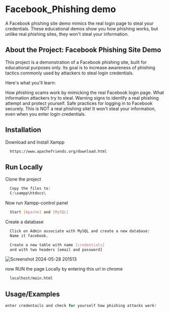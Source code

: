 
# Facebook_Phishing demo

A Facebook phishing site demo mimics the real login page to steal your credentials. These educational demos show you how phishing works, but unlike real phishing sites, they won't steal your information.

## About the Project: Facebook Phishing Site Demo

This project is a demonstration of a Facebook phishing site, built for educational purposes only.  Its goal is to increase awareness of phishing tactics commonly used by attackers to steal login credentials.

Here's what you'll learn:

How phishing scams work by mimicking the real Facebook login page.
What information attackers try to steal.
Warning signs to identify a real phishing attempt and protect yourself.
Safe practices for logging in to Facebook securely.
This is NOT a real phishing site! It won't steal your information, even when you enter login credentials.

## Installation

Download and Install Xampp

```bash
  https://www.apachefriends.org/download.html
```

## Run Locally

Clone the project

```bash
  Copy the files to:
  C:\xampp\htdocs\
```

Now run Xampp-control panel

```bash
  Start [Apache] and [MySQL]
```

Create a database 

```bash
  Click on Admin associate with MySQL and create a new database:
  Name it facebook.

  Create a new table with name [credentials] 
  and with two headers [email and password]
```
![Screenshot 2024-05-28 201513](https://github.com/nsanjay24/FB_phishing/assets/66213857/cfa15d58-2426-4cdf-806b-e8ad206a97bc)

now RUN the page Locally by entering this url in chrome 

```bash
  localhost/main.html
```



## Usage/Examples

```javascript
enter credentails and check for yourself how phishing attacks work!
```

